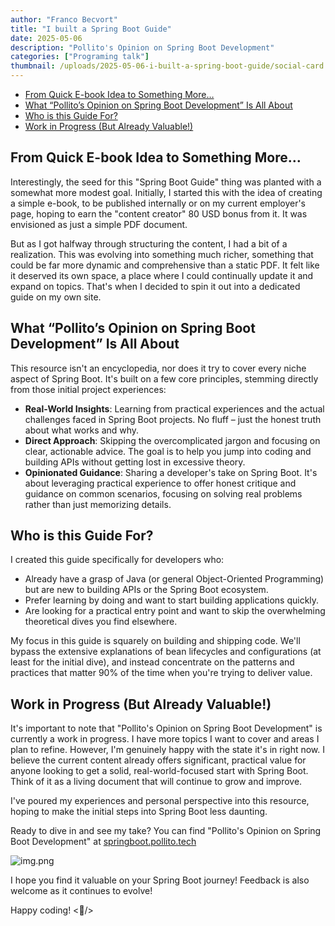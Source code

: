 ```yaml
---
author: "Franco Becvort"
title: "I built a Spring Boot Guide"
date: 2025-05-06
description: "Pollito's Opinion on Spring Boot Development"
categories: ["Programing talk"]
thumbnail: /uploads/2025-05-06-i-built-a-spring-boot-guide/social-card.jpg
---
```


<!-- TOC -->
  * [From Quick E-book Idea to Something More&hellip;](#from-quick-e-book-idea-to-something-more)
  * [What &ldquo;Pollito&rsquo;s Opinion on Spring Boot Development&rdquo; Is All About](#what-pollitos-opinion-on-spring-boot-development-is-all-about)
  * [Who is this Guide For?](#who-is-this-guide-for)
  * [Work in Progress (But Already Valuable!)](#work-in-progress-but-already-valuable)
<!-- TOC -->

## From Quick E-book Idea to Something More&hellip;

Interestingly, the seed for this "Spring Boot Guide" thing was planted with a somewhat more modest goal. Initially, I started this with the idea of creating a simple e-book, to be published internally or on my current employer's page, hoping to earn the "content creator" 80 USD bonus from it. It was envisioned as just a simple PDF document.

But as I got halfway through structuring the content, I had a bit of a realization. This was evolving into something much richer, something that could be far more dynamic and comprehensive than a static PDF. It felt like it deserved its own space, a place where I could continually update it and expand on topics. That's when I decided to spin it out into a dedicated guide on my own site.

## What &ldquo;Pollito&rsquo;s Opinion on Spring Boot Development&rdquo; Is All About

This resource isn't an encyclopedia, nor does it try to cover every niche aspect of Spring Boot. It's built on a few core principles, stemming directly from those initial project experiences:

* **Real-World Insights**: Learning from practical experiences and the actual challenges faced in Spring Boot projects. No fluff – just the honest truth about what works and why.
* **Direct Approach**: Skipping the overcomplicated jargon and focusing on clear, actionable advice. The goal is to help you jump into coding and building APIs without getting lost in excessive theory.
* **Opinionated Guidance**: Sharing a developer's take on Spring Boot. It's about leveraging practical experience to offer honest critique and guidance on common scenarios, focusing on solving real problems rather than just memorizing details.

## Who is this Guide For?

I created this guide specifically for developers who:

* Already have a grasp of Java (or general Object-Oriented Programming) but are new to building APIs or the Spring Boot ecosystem.
* Prefer learning by doing and want to start building applications quickly.
* Are looking for a practical entry point and want to skip the overwhelming theoretical dives you find elsewhere.

My focus in this guide is squarely on building and shipping code. We'll bypass the extensive explanations of bean lifecycles and configurations (at least for the initial dive), and instead concentrate on the patterns and practices that matter 90% of the time when you're trying to deliver value.

## Work in Progress (But Already Valuable!)

It's important to note that "Pollito's Opinion on Spring Boot Development" is currently a work in progress. I have more topics I want to cover and areas I plan to refine. However, I'm genuinely happy with the state it's in right now. I believe the current content already offers significant, practical value for anyone looking to get a solid, real-world-focused start with Spring Boot. Think of it as a living document that will continue to grow and improve.

I've poured my experiences and personal perspective into this resource, hoping to make the initial steps into Spring Boot less daunting.

Ready to dive in and see my take? You can find "Pollito's Opinion on Spring Boot Development" at [springboot.pollito.tech](https://springboot.pollito.tech/)

![img.png](/uploads/2025-05-06-i-built-a-spring-boot-guide/landpage.png)

I hope you find it valuable on your Spring Boot journey! Feedback is also welcome as it continues to evolve!

Happy coding! <🐤/>
